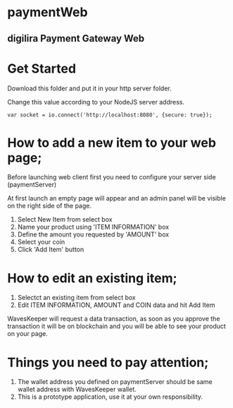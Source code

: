 # paymentWeb

## digilira Payment Gateway Web 

# Get Started

Download this folder and put it in your http server folder.

Change this value according to your NodeJS server address. 

```
var socket = io.connect('http://localhost:8080', {secure: true});
```

# How to add a new item to your web page;

Before launching web client first you need to configure your server side (paymentServer)

At first launch an empty page will appear and an admin panel will be visible on the right side of the page.

1. Select New Item from select box
2. Name your product using 'ITEM INFORMATION' box
3. Define the amount you requested by 'AMOUNT' box
4. Select your coin
5. Click 'Add Item' button

# How to edit an existing item;

1. Selectct an existing item from select box
2. Edit ITEM INFORMATION, AMOUNT and COIN data and hit Add Item

WavesKeeper will request a data transaction, as soon as you approve the transaction it will be on blockchain and you will be able to see your product on your page.

# Things you need to pay attention;

1. The wallet address you defined on paymentServer should be same wallet address with WavesKeeper wallet.
2. This is a prototype application, use it at your own responsibility.
